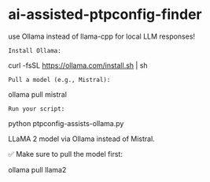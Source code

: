 # ai-assisted-ptpconfig-finder



use Ollama instead of llama-cpp for local LLM responses!


    Install Ollama:

curl -fsSL https://ollama.com/install.sh | sh

    Pull a model (e.g., Mistral):

ollama pull mistral

    Run your script:

python ptpconfig-assists-ollama.py


LLaMA 2 model via Ollama instead of Mistral.

✅ Make sure to pull the model first:

ollama pull llama2
